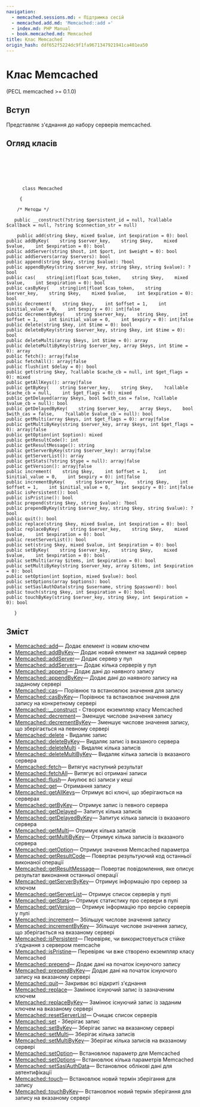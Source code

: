```yaml
---
navigation:
  - memcached.sessions.md: « Підтримка сесій
  - memcached.add.md: 'Memcached::add »'
  - index.md: PHP Manual
  - book.memcached.md: Memcached
title: Клас Memcached
origin_hash: ddf652f5224dc9f1fa9671347921941ca401ea50
---
```

# Клас Memcached

(PECL memcached >= 0.1.0)

## Вступ

Представляє з'єднання до набору серверів memcached.

## Огляд класів

```classsynopsis

     
    

    
     
      class Memcached
     
     {

    /* Методы */
    
   public __construct(?string $persistent_id = null, ?callable $callback = null, ?string $connection_str = null)

    public add(string $key, mixed $value, int $expiration = 0): bool
public addByKey(    string $server_key,    string $key,    mixed $value,    int $expiration = 0): bool
public addServer(string $host, int $port, int $weight = 0): bool
public addServers(array $servers): bool
public append(string $key, string $value): ?bool
public appendByKey(string $server_key, string $key, string $value): ?bool
public cas(    string|int|float $cas_token,    string $key,    mixed $value,    int $expiration = 0): bool
public casByKey(    string|int|float $cas_token,    string $server_key,    string $key,    mixed $value,    int $expiration = 0): bool
public decrement(    string $key,    int $offset = 1,    int $initial_value = 0,    int $expiry = 0): int|false
public decrementByKey(    string $server_key,    string $key,    int $offset = 1,    int $initial_value = 0,    int $expiry = 0): int|false
public delete(string $key, int $time = 0): bool
public deleteByKey(string $server_key, string $key, int $time = 0): bool
public deleteMulti(array $keys, int $time = 0): array
public deleteMultiByKey(string $server_key, array $keys, int $time = 0): array
public fetch(): array|false
public fetchAll(): array|false
public flush(int $delay = 0): bool
public get(string $key, ?callable $cache_cb = null, int $get_flags = 0): mixed
public getAllKeys(): array|false
public getByKey(    string $server_key,    string $key,    ?callable $cache_cb = null,    int $get_flags = 0): mixed
public getDelayed(array $keys, bool $with_cas = false, ?callable $value_cb = null): bool
public getDelayedByKey(    string $server_key,    array $keys,    bool $with_cas = false,    ?callable $value_cb = null): bool
public getMulti(array $keys, int $get_flags = 0): array|false
public getMultiByKey(string $server_key, array $keys, int $get_flags = 0): array|false
public getOption(int $option): mixed
public getResultCode(): int
public getResultMessage(): string
public getServerByKey(string $server_key): array|false
public getServerList(): array
public getStats(?string $type = null): array|false
public getVersion(): array|false
public increment(    string $key,    int $offset = 1,    int $initial_value = 0,    int $expiry = 0): int|false
public incrementByKey(    string $server_key,    string $key,    int $offset = 1,    int $initial_value = 0,    int $expiry = 0): int|false
public isPersistent(): bool
public isPristine(): bool
public prepend(string $key, string $value): ?bool
public prependByKey(string $server_key, string $key, string $value): ?bool
public quit(): bool
public replace(string $key, mixed $value, int $expiration = 0): bool
public replaceByKey(    string $server_key,    string $key,    mixed $value,    int $expiration = 0): bool
public resetServerList(): bool
public set(string $key, mixed $value, int $expiration = 0): bool
public setByKey(    string $server_key,    string $key,    mixed $value,    int $expiration = 0): bool
public setMulti(array $items, int $expiration = 0): bool
public setMultiByKey(string $server_key, array $items, int $expiration = 0): bool
public setOption(int $option, mixed $value): bool
public setOptions(array $options): bool
public setSaslAuthData(string $username, string $password): bool
public touch(string $key, int $expiration = 0): bool
public touchByKey(string $server_key, string $key, int $expiration = 0): bool

   }
```

## Зміст

-   [Memcached::add](memcached.add.md)— Додає елемент із новим ключем
-   [Memcached::addByKey](memcached.addbykey.md)— Додає новий елемент на заданий сервер
-   [Memcached::addServer](memcached.addserver.md)— Додає сервер у пул
-   [Memcached::addServers](memcached.addservers.md)— Додає кілька серверів у пул
-   [Memcached::append](memcached.append.md)— Додає дані до наявного запису
-   [Memcached::appendByKey](memcached.appendbykey.md)— Додає дані до наявного запису на заданому сервері
-   [Memcached::cas](memcached.cas.md)— Порівнює та встановлює значення для запису
-   [Memcached::casByKey](memcached.casbykey.md)— Порівнює та встановлює значення для запису на конкретному сервері
-   [Memcached::\_\_construct](memcached.construct.md) \- Створює екземпляр класу Memcached
-   [Memcached::decrement](memcached.decrement.md)— Зменшує числове значення запису
-   [Memcached::decrementByKey](memcached.decrementbykey.md)— Зменшує числове значення запису, що зберігається на певному сервері
-   [Memcached::delete](memcached.delete.md) \- Видаляє запис
-   [Memcached::deleteByKey](memcached.deletebykey.md)— Видаляє запис із вказаного сервера
-   [Memcached::deleteMulti](memcached.deletemulti.md) \- Видаляє кілька записів
-   [Memcached::deleteMultiByKey](memcached.deletemultibykey.md)— Видаляє кілька записів із вказаного сервера
-   [Memcached::fetch](memcached.fetch.md)— Витягує наступний результат
-   [Memcached::fetchAll](memcached.fetchall.md)— Витягує всі отримані записи
-   [Memcached::flush](memcached.flush.md)— Анулює всі записи у кеші
-   [Memcached::get](memcached.get.md)— Отримання запису
-   [Memcached::getAllKeys](memcached.getallkeys.md)— Отримує всі ключі, що зберігаються на серверах
-   [Memcached::getByKey](memcached.getbykey.md)— Отримує запис із певного сервера
-   [Memcached::getDelayed](memcached.getdelayed.md)— Запитує кілька записів
-   [Memcached::getDelayedByKey](memcached.getdelayedbykey.md)— Запитує кілька записів із вказаного сервера
-   [Memcached::getMulti](memcached.getmulti.md)— Отримує кілька записів
-   [Memcached::getMultiByKey](memcached.getmultibykey.md)— Отримує кілька записів із вказаного сервера
-   [Memcached::getOption](memcached.getoption.md)— Отримує значення Memcached параметра
-   [Memcached::getResultCode](memcached.getresultcode.md)— Повертає результуючий код останньої виконаної операції
-   [Memcached::getResultMessage](memcached.getresultmessage.md)— Повертає повідомлення, яке описує результат виконання останньої операції
-   [Memcached::getServerByKey](memcached.getserverbykey.md)— Отримує інформацію про сервер за ключом
-   [Memcached::getServerList](memcached.getserverlist.md)— Отримує список серверів у пулі
-   [Memcached::getStats](memcached.getstats.md)— Отримує статистику про сервери в пулі
-   [Memcached::getVersion](memcached.getversion.md)— Отримує інформацію про версію серверів у пулі
-   [Memcached::increment](memcached.increment.md)— Збільшує числове значення запису
-   [Memcached::incrementByKey](memcached.incrementbykey.md)— Збільшує числове значення запису, що зберігається на вказаному сервері
-   [Memcached::isPersistent](memcached.ispersistent.md)— Перевіряє, чи використовується стійке з'єднання з сервером memcache
-   [Memcached::isPristine](memcached.ispristine.md)— Перевіряє чи вже створено екземпляр класу Memcached
-   [Memcached::prepend](memcached.prepend.md)— Додає дані на початок існуючого запису
-   [Memcached::prependByKey](memcached.prependbykey.md)— Додає дані на початок існуючого запису на вказаному сервері
-   [Memcached::quit](memcached.quit.md)— Закриває всі відкриті з'єднання
-   [Memcached::replace](memcached.replace.md)— Замінює існуючий запис із зазначеним ключем
-   [Memcached::replaceByKey](memcached.replacebykey.md)— Замінює існуючий запис із заданим ключем на вказаному сервері
-   [Memcached::resetServerList](memcached.resetserverlist.md)— Очищає список серверів
-   [Memcached::set](memcached.set.md) \- Зберігає запис
-   [Memcached::setByKey](memcached.setbykey.md)— Зберігає запис на вказаному сервері
-   [Memcached::setMulti](memcached.setmulti.md)— Зберігає кілька записів
-   [Memcached::setMultiByKey](memcached.setmultibykey.md)— Зберігає кілька записів на вказаному сервері
-   [Memcached::setOption](memcached.setoption.md)— Встановлює параметр для Memcached
-   [Memcached::setOptions](memcached.setoptions.md)— Встановлює кілька параметрів Memcached
-   [Memcached::setSaslAuthData](memcached.setsaslauthdata.md)— Встановлює облікові дані для автентифікації
-   [Memcached::touch](memcached.touch.md)— Встановлює новий термін зберігання для запису
-   [Memcached::touchByKey](memcached.touchbykey.md)— Встановлює новий термін зберігання для запису на вказаному сервері
